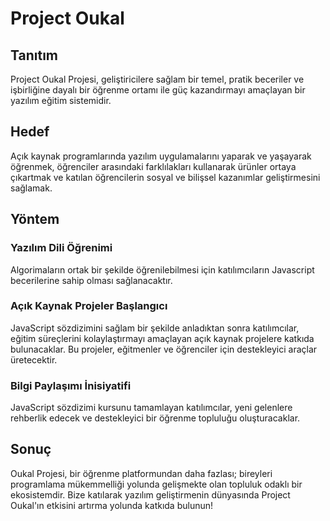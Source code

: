 # Project Oukal

## Tanıtım
Project Oukal Projesi, geliştiricilere sağlam bir temel, pratik beceriler ve işbirliğine dayalı bir öğrenme ortamı ile güç kazandırmayı amaçlayan bir yazılım eğitim sistemidir.

## Hedef
Açık kaynak programlarında yazılım uygulamalarını yaparak ve yaşayarak öğrenmek, öğrenciler arasındaki farklılakları kullanarak ürünler ortaya çıkartmak ve katılan öğrencilerin sosyal ve bilişsel kazanımlar geliştirmesini sağlamak.

## Yöntem

### Yazılım Dili Öğrenimi
Algorimaların ortak bir şekilde öğrenilebilmesi için katılımcıların Javascript becerilerine sahip olması sağlanacaktır.

### Açık Kaynak Projeler Başlangıcı
JavaScript sözdizimini sağlam bir şekilde anladıktan sonra katılımcılar, eğitim süreçlerini kolaylaştırmayı amaçlayan açık kaynak projelere katkıda bulunacaklar. Bu projeler, eğitmenler ve öğrenciler için destekleyici araçlar üretecektir.

### Bilgi Paylaşımı İnisiyatifi
JavaScript sözdizimi kursunu tamamlayan katılımcılar, yeni gelenlere rehberlik edecek ve destekleyici bir öğrenme topluluğu oluşturacaklar.

## Sonuç
Oukal Projesi, bir öğrenme platformundan daha fazlası; bireyleri programlama mükemmelliği yolunda gelişmekte olan topluluk odaklı bir ekosistemdir. Bize katılarak yazılım geliştirmenin dünyasında Project Oukal'ın etkisini artırma yolunda katkıda bulunun!
